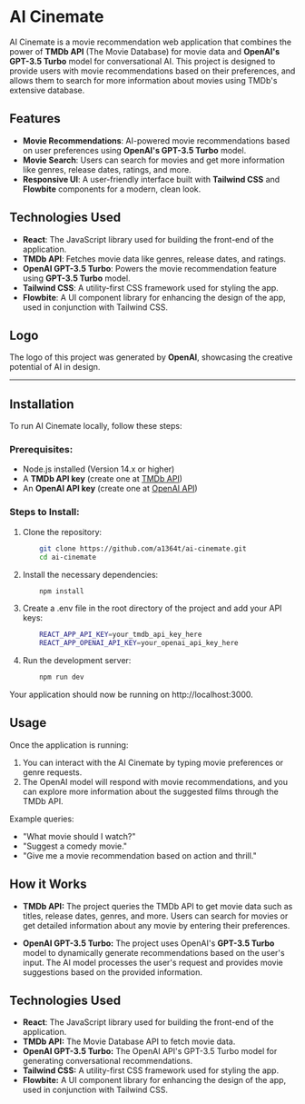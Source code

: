 # AI Cinemate

AI Cinemate is a movie recommendation web application that combines the power of **TMDb API** (The Movie Database) for movie data and **OpenAI's GPT-3.5 Turbo** model for conversational AI. This project is designed to provide users with movie recommendations based on their preferences, and allows them to search for more information about movies using TMDb's extensive database.

## Features

- **Movie Recommendations**: AI-powered movie recommendations based on user preferences using **OpenAI's GPT-3.5 Turbo** model.
- **Movie Search**: Users can search for movies and get more information like genres, release dates, ratings, and more.
- **Responsive UI**: A user-friendly interface built with **Tailwind CSS** and **Flowbite** components for a modern, clean look.

## Technologies Used

- **React**: The JavaScript library used for building the front-end of the application.
- **TMDb API**: Fetches movie data like genres, release dates, and ratings.
- **OpenAI GPT-3.5 Turbo**: Powers the movie recommendation feature using **GPT-3.5 Turbo** model.
- **Tailwind CSS**: A utility-first CSS framework used for styling the app.
- **Flowbite**: A UI component library for enhancing the design of the app, used in conjunction with Tailwind CSS.

## Logo

The logo of this project was generated by **OpenAI**, showcasing the creative potential of AI in design.

---

## Installation

To run AI Cinemate locally, follow these steps:

### Prerequisites:

- Node.js installed (Version 14.x or higher)
- A **TMDb API key** (create one at [TMDb API](https://www.themoviedb.org/documentation/api))
- An **OpenAI API key** (create one at [OpenAI API](https://platform.openai.com/signup))

### Steps to Install:

1. Clone the repository:

   ```bash
       git clone https://github.com/a1364t/ai-cinemate.git
       cd ai-cinemate
   ```

2. Install the necessary dependencies:

   ```bash
       npm install
   ```

3. Create a .env file in the root directory of the project and add your API keys:

   ```bash
       REACT_APP_API_KEY=your_tmdb_api_key_here
       REACT_APP_OPENAI_API_KEY=your_openai_api_key_here
   ```

4. Run the development server:

   ```bash
       npm run dev
   ```

Your application should now be running on http://localhost:3000.

## Usage

Once the application is running:

1. You can interact with the AI Cinemate by typing movie preferences or genre requests.
2. The OpenAI model will respond with movie recommendations, and you can explore more information about the suggested films through the TMDb API.

Example queries:

- "What movie should I watch?"
- "Suggest a comedy movie."
- "Give me a movie recommendation based on action and thrill."

## How it Works

- **TMDb API:** The project queries the TMDb API to get movie data such as titles, release dates, genres, and more. Users can search for movies or get detailed information about any movie by entering their preferences.

- **OpenAI GPT-3.5 Turbo:** The project uses OpenAI's **GPT-3.5 Turbo** model to dynamically generate recommendations based on the user's input. The AI model processes the user's request and provides movie suggestions based on the provided information.

## Technologies Used

- **React**: The JavaScript library used for building the front-end of the application.
- **TMDb API:** The Movie Database API to fetch movie data.
- **OpenAI GPT-3.5 Turbo:** The OpenAI API's GPT-3.5 Turbo model for generating conversational recommendations.
- **Tailwind CSS:** A utility-first CSS framework used for styling the app.
- **Flowbite:** A UI component library for enhancing the design of the app, used in conjunction with Tailwind CSS.

